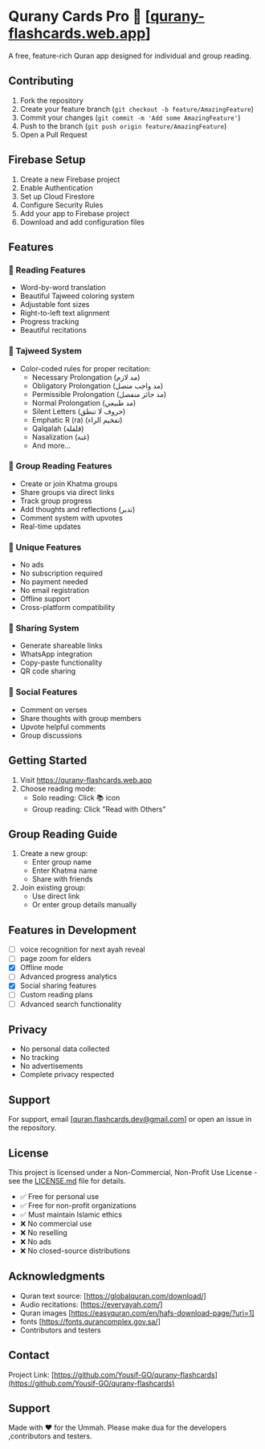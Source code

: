 # Qurany Cards Pro 🕌 [[qurany-flashcards.web.app](https://qurany-flashcards.web.app/)]

A free, feature-rich Quran app designed for individual and group reading.

## Contributing

1. Fork the repository
2. Create your feature branch (`git checkout -b feature/AmazingFeature`)
3. Commit your changes (`git commit -m 'Add some AmazingFeature'`)
4. Push to the branch (`git push origin feature/AmazingFeature`)
5. Open a Pull Request

## Firebase Setup

1. Create a new Firebase project
2. Enable Authentication
3. Set up Cloud Firestore
4. Configure Security Rules
5. Add your app to Firebase project
6. Download and add configuration files

## Features

### 📖 Reading Features
- Word-by-word translation
- Beautiful Tajweed coloring system
- Adjustable font sizes
- Right-to-left text alignment
- Progress tracking
- Beautiful recitations

### 🎨 Tajweed System
- Color-coded rules for proper recitation:
  - Necessary Prolongation (مد لازم)
  - Obligatory Prolongation (مد واجب متصل)
  - Permissible Prolongation (مد جائز منفصل)
  - Normal Prolongation (مد طبيعي)
  - Silent Letters (حروف لا تنطق)
  - Emphatic R (ra) (تفخيم الراء)
  - Qalqalah (قلقلة)
  - Nasalization (غنة)
  - And more...

### 👥 Group Reading Features
- Create or join Khatma groups
- Share groups via direct links
- Track group progress
- Add thoughts and reflections (تدبر)
- Comment system with upvotes
- Real-time updates

### 🌟 Unique Features
- No ads
- No subscription required
- No payment needed
- No email registration
- Offline support
- Cross-platform compatibility

### 🔄 Sharing System
- Generate shareable links
- WhatsApp integration
- Copy-paste functionality
- QR code sharing

### 💭 Social Features
- Comment on verses
- Share thoughts with group members
- Upvote helpful comments
- Group discussions

## Getting Started
1. Visit https://qurany-flashcards.web.app
2. Choose reading mode:
   - Solo reading: Click 📚 icon
   - Group reading: Click "Read with Others"

## Group Reading Guide
1. Create a new group:
   - Enter group name
   - Enter Khatma name
   - Share with friends
2. Join existing group:
   - Use direct link
   - Or enter group details manually

## Features in Development

- [ ] voice recognition for next ayah reveal 
- [ ] page zoom for elders 
- [x] Offline mode
- [ ] Advanced progress analytics
- [x] Social sharing features
- [ ] Custom reading plans
- [ ] Advanced search functionality

## Privacy
- No personal data collected
- No tracking
- No advertisements
- Complete privacy respected

## Support

For support, email [quran.flashcards.dev@gmail.com] or open an issue in the repository.

## License

This project is licensed under a Non-Commercial, Non-Profit Use License - see the [LICENSE.md](LICENSE.md) file for details.

- ✅ Free for personal use
- ✅ Free for non-profit organizations
- ✅ Must maintain Islamic ethics
- ❌ No commercial use
- ❌ No reselling
- ❌ No ads
- ❌ No closed-source distributions

## Acknowledgments

- Quran text source: [https://globalquran.com/download/]
- Audio recitations: [https://everyayah.com/]
- Quran images [https://easyquran.com/en/hafs-download-page/?uri=1]
- fonts [https://fonts.qurancomplex.gov.sa/]
- Contributors and testers 

## Contact

Project Link: [https://github.com/Yousif-GO/qurany-flashcards](https://github.com/Yousif-GO/qurany-flashcards)

## Support

Made with ❤️ for the Ummah. Please make dua for the developers ,contributors and testers.
